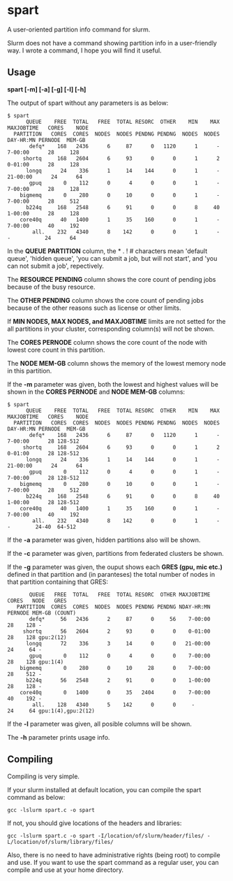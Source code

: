 # spart
A user-oriented partition info command for slurm.

Slurm does not have a command showing partition info in a user-friendly way.
I wrote a command, I hope you will find it useful. 

## Usage

**spart [-m] [-a] [-g] [-l] [-h]**


The output of spart without any parameters is as below:

```
$ spart
      QUEUE    FREE  TOTAL   FREE  TOTAL RESORC  OTHER    MIN    MAX MAXJOBTIME   CORES    NODE
  PARTITION   CORES  CORES  NODES  NODES PENDNG PENDNG  NODES  NODES  DAY-HR:MN PERNODE  MEM-GB
       defq*    168   2436      6     87      0   1120      1      -    7-00:00      28     128
     shortq     168   2604      6     93      0      0      1      2    0-01:00      28     128
      longq      24    336      1     14    144      0      1      -   21-00:00      24      64
       gpuq       0    112      0      4      0      0      1      -    7-00:00      28     128
    bigmemq       0    280      0     10      0      0      1      -    7-00:00      28     512
      b224q     168   2548      6     91      0      0      8     40    1-00:00      28     128
    core40q      40   1400      1     35    160      0      1      -    7-00:00      40     192
        all.    232   4340      8    142      0      0      1      -     -           24      64
 ```
 In the **QUEUE PARTITION** column, the * . ! #  characters mean 'default queue', 'hidden queue', 'you can submit a job, but will not start', and 'you can not submit a job', repectively.
 
 The **RESOURCE PENDING** column shows the core count of pending jobs because of the busy resource. 

 The **OTHER PENDING** column shows the core count of pending jobs because of the other reasons such as license or other limits. 

 If **MIN NODES, MAX NODES, and MAXJOBTIME** limits are not setted for the all partitions in your cluster, corresponding column(s) will not be shown.

 The **CORES PERNODE** column shows the core count of the node with lowest core count in this partition.

 The **NODE MEM-GB** column shows the memory of the lowest memory node in this partition.

 If the **-m** parameter was given, both the lowest and highest values will be shown in the **CORES PERNODE** and **NODE MEM-GB** columns:

```
$ spart
      QUEUE    FREE  TOTAL   FREE  TOTAL RESORC  OTHER    MIN    MAX MAXJOBTIME   CORES    NODE
  PARTITION   CORES  CORES  NODES  NODES PENDNG PENDNG  NODES  NODES  DAY-HR:MN PERNODE  MEM-GB
       defq*    168   2436      6     87      0   1120      1      -    7-00:00      28 128-512
     shortq     168   2604      6     93      0      0      1      2    0-01:00      28 128-512
      longq      24    336      1     14    144      0      1      -   21-00:00      24      64
       gpuq       0    112      0      4      0      0      1      -    7-00:00      28 128-512
    bigmemq       0    280      0     10      0      0      1      -    7-00:00      28     512
      b224q     168   2548      6     91      0      0      8     40    1-00:00      28 128-512
    core40q      40   1400      1     35    160      0      1      -    7-00:00      40     192
        all.    232   4340      8    142      0      0      1      -     -        24-40  64-512
 ```

 If the **-a** parameter was given, hidden partitions also will be shown.

 If the **-c** parameter was given, partitions from federated clusters be shown.

 If the **-g** parameter was given, the ouput shows each **GRES (gpu, mic etc.)** defined in that partition and (in paranteses) the total number of nodes in that partition containing that GRES:

```
       QUEUE   FREE  TOTAL   FREE  TOTAL RESORC  OTHER MAXJOBTIME   CORES   NODE   GRES
   PARTITION  CORES  CORES  NODES  NODES PENDNG PENDNG NDAY-HR:MN PERNODE MEM-GB (COUNT)
       defq*     56   2436      2     87      0     56    7-00:00      28    128 -
     shortq      56   2604      2     93      0      0    0-01:00      28    128 gpu:2(12)
      longq      72    336      3     14      0      0   21-00:00      24     64 -
       gpuq       0    112      0      4      0      0    7-00:00      28    128 gpu:1(4)
    bigmemq       0    280      0     10     28      0    7-00:00      28    512 -
      b224q      56   2548      2     91      0      0    1-00:00      28    128 -
    core40q       0   1400      0     35   2404      0    7-00:00      40    192 -
        all.    128   4340      5    142      0      0     -           24     64 gpu:1(4),gpu:2(12)
```

 If the **-l** parameter was given, all posible columns will be shown.

 The **-h** parameter prints usage info.


 
 ## Compiling

 Compiling is very simple.

 If your slurm installed at default location, you can compile the spart command as below:

 ```gcc -lslurm spart.c -o spart```

 If not, you should give locations of the headers and libraries:

 ```gcc -lslurm spart.c -o spart -I/location/of/slurm/header/files/ -L/location/of/slurm/library/files/```

 
 Also, there is no need to have administrative rights (being root) to compile and use. If you want to use the spart command as a regular user, you can compile and use at your home directory.


